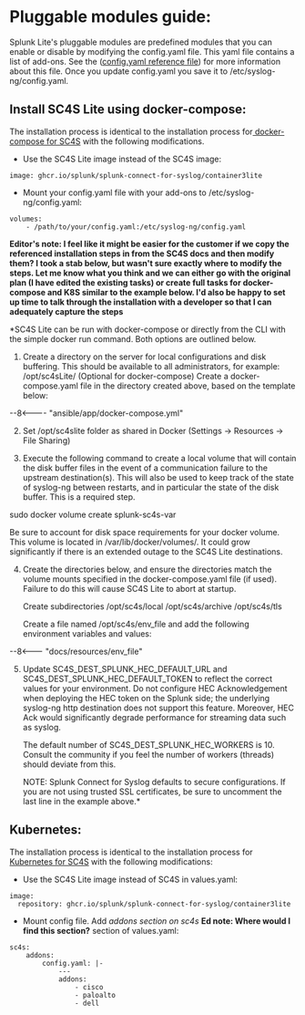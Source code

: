 # Pluggable modules guide:

Splunk Lite's pluggable modules are predefined modules that you can enable or disable by modifying the config.yaml file. This yaml file contains a list of add-ons. See the ([config.yaml reference file](https://github.com/splunk/splunk-connect-for-syslog/blob/main/package/lite/etc/config.yaml)) for more information about this file. Once you update config.yaml you save it to /etc/syslog-ng/config.yaml.


## Install SC4S Lite using docker-compose:

The installation process is identical to the installation process for[ docker-compose for SC4S](./gettingstarted/docker-compose.md) with the following modifications.

* Use the SC4S Lite image instead of the SC4S image:
```
image: ghcr.io/splunk/splunk-connect-for-syslog/container3lite
```

* Mount your config.yaml file with your add-ons to /etc/syslog-ng/config.yaml:

```
volumes:
    - /path/to/your/config.yaml:/etc/syslog-ng/config.yaml
```

**Editor's note: I feel like it might be easier for the customer if we copy the referenced installation steps in from the SC4S docs and then modify them? I took a stab below, but wasn't sure exactly where to modify the steps. Let me know what you think and we can either go with the original plan (I have edited the existing tasks) or create full tasks for docker-compose and K8S similar to the example below. I'd also be happy to set up time to talk through the installation with a developer so that I can adequately capture the steps**

*SC4S Lite can be run with docker-compose or directly from the CLI with the simple docker run command. Both options are outlined below.

1. Create a directory on the server for local configurations and disk buffering. This should be available to all administrators, for example: /opt/sc4sLite/ (Optional for docker-compose) Create a docker-compose.yaml file in the directory created above, based on the template below:

--8<---- "ansible/app/docker-compose.yml"

2. Set /opt/sc4slite folder as shared in Docker (Settings -> Resources -> File Sharing)
    
3. Execute the following command to create a local volume that will contain the disk buffer files in the event of a communication failure to the upstream destination(s). This will also be used to keep track of the state of syslog-ng between restarts, and in particular the state of the disk buffer. This is a required step.

sudo docker volume create splunk-sc4s-var

Be sure to account for disk space requirements for your docker volume. This volume is located in /var/lib/docker/volumes/. It could grow significantly if there is an extended outage to the SC4S Lite destinations. 

4. Create the directories below, and ensure the directories match the volume mounts specified in the docker-compose.yaml file (if used). Failure to do this will cause SC4S Lite to abort at startup.

    Create subdirectories /opt/sc4s/local /opt/sc4s/archive /opt/sc4s/tls

    Create a file named /opt/sc4s/env_file and add the following environment variables and values:

--8<--- "docs/resources/env_file"

5. Update SC4S_DEST_SPLUNK_HEC_DEFAULT_URL and SC4S_DEST_SPLUNK_HEC_DEFAULT_TOKEN to reflect the correct values for your environment. Do not configure HEC Acknowledgement when deploying the HEC token on the Splunk side; the underlying syslog-ng http destination does not support this feature. Moreover, HEC Ack would significantly degrade performance for streaming data such as syslog.

    The default number of SC4S_DEST_SPLUNK_HEC_WORKERS is 10. Consult the community if you feel the number of workers (threads) should deviate from this.

    NOTE: Splunk Connect for Syslog defaults to secure configurations. If you are not using trusted SSL certificates, be sure to uncomment the last line in the example above.*


## Kubernetes:

The installation process is identical to the installation process for [Kubernetes for SC4S]((./gettingstarted/k8s-microk8s.md)) with the following modifications:

* Use the SC4S Lite image instead of SC4S in values.yaml:
```
image:
  repository: ghcr.io/splunk/splunk-connect-for-syslog/container3lite
```

* Mount config file. Add *addons section on sc4s* **Ed note: Where would I find this section?** section of values.yaml:

```
sc4s:
    addons:
        config.yaml: |-
            ---
            addons:
                - cisco
                - paloalto
                - dell
```
